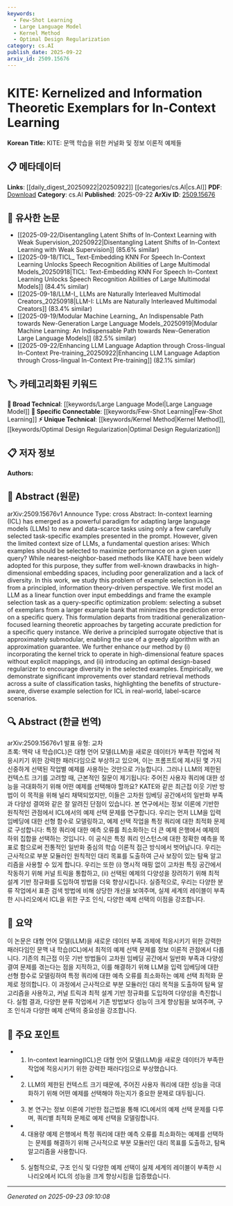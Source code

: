 ```yaml
---
keywords:
  - Few-Shot Learning
  - Large Language Model
  - Kernel Method
  - Optimal Design Regularization
category: cs.AI
publish_date: 2025-09-22
arxiv_id: 2509.15676
---
```


<!-- KEYWORD_LINKING_METADATA:
{
  "processed_timestamp": "2025-09-23T09:10:08.131950",
  "vocabulary_version": "1.0",
  "selected_keywords": [
    "Few-Shot Learning",
    "Large Language Model",
    "Kernel Method",
    "Optimal Design Regularization"
  ],
  "rejected_keywords": [],
  "similarity_scores": {
    "Few-Shot Learning": 0.8,
    "Large Language Model": 0.85,
    "Kernel Method": 0.75,
    "Optimal Design Regularization": 0.7
  },
  "extraction_method": "AI_prompt_based",
  "budget_applied": true,
  "candidates_json": {
    "candidates": [
      {
        "surface": "In-context learning",
        "canonical": "Few-Shot Learning",
        "aliases": [
          "ICL"
        ],
        "category": "specific_connectable",
        "rationale": "In-context learning is closely related to Few-Shot Learning, which is a trending concept in adapting models with limited data.",
        "novelty_score": 0.45,
        "connectivity_score": 0.88,
        "specificity_score": 0.7,
        "link_intent_score": 0.8
      },
      {
        "surface": "Large Language Models",
        "canonical": "Large Language Model",
        "aliases": [
          "LLMs"
        ],
        "category": "broad_technical",
        "rationale": "Large Language Models are central to the study and connect well with other concepts in the field.",
        "novelty_score": 0.3,
        "connectivity_score": 0.9,
        "specificity_score": 0.65,
        "link_intent_score": 0.85
      },
      {
        "surface": "Kernel trick",
        "canonical": "Kernel Method",
        "aliases": [
          "Kernelization"
        ],
        "category": "unique_technical",
        "rationale": "The kernel trick is a unique method used in the paper to handle high-dimensional spaces, offering a novel approach.",
        "novelty_score": 0.7,
        "connectivity_score": 0.6,
        "specificity_score": 0.8,
        "link_intent_score": 0.75
      },
      {
        "surface": "Optimal design-based regularizer",
        "canonical": "Optimal Design Regularization",
        "aliases": [
          "Design-based regularization"
        ],
        "category": "unique_technical",
        "rationale": "This concept introduces a novel regularization technique to enhance diversity in example selection.",
        "novelty_score": 0.68,
        "connectivity_score": 0.55,
        "specificity_score": 0.78,
        "link_intent_score": 0.7
      }
    ],
    "ban_list_suggestions": [
      "example selection",
      "query-specific optimization",
      "prediction error"
    ]
  },
  "decisions": [
    {
      "candidate_surface": "In-context learning",
      "resolved_canonical": "Few-Shot Learning",
      "decision": "linked",
      "scores": {
        "novelty": 0.45,
        "connectivity": 0.88,
        "specificity": 0.7,
        "link_intent": 0.8
      }
    },
    {
      "candidate_surface": "Large Language Models",
      "resolved_canonical": "Large Language Model",
      "decision": "linked",
      "scores": {
        "novelty": 0.3,
        "connectivity": 0.9,
        "specificity": 0.65,
        "link_intent": 0.85
      }
    },
    {
      "candidate_surface": "Kernel trick",
      "resolved_canonical": "Kernel Method",
      "decision": "linked",
      "scores": {
        "novelty": 0.7,
        "connectivity": 0.6,
        "specificity": 0.8,
        "link_intent": 0.75
      }
    },
    {
      "candidate_surface": "Optimal design-based regularizer",
      "resolved_canonical": "Optimal Design Regularization",
      "decision": "linked",
      "scores": {
        "novelty": 0.68,
        "connectivity": 0.55,
        "specificity": 0.78,
        "link_intent": 0.7
      }
    }
  ]
}
-->

# KITE: Kernelized and Information Theoretic Exemplars for In-Context Learning

**Korean Title:** KITE: 문맥 학습을 위한 커널화 및 정보 이론적 예제들

## 📋 메타데이터

**Links**: [[daily_digest_20250922|20250922]] [[categories/cs.AI|cs.AI]]
**PDF**: [Download](https://arxiv.org/pdf/2509.15676.pdf)
**Category**: cs.AI
**Published**: 2025-09-22
**ArXiv ID**: [2509.15676](https://arxiv.org/abs/2509.15676)

## 🔗 유사한 논문
- [[2025-09-22/Disentangling Latent Shifts of In-Context Learning with Weak Supervision_20250922|Disentangling Latent Shifts of In-Context Learning with Weak Supervision]] (85.6% similar)
- [[2025-09-18/TICL_ Text-Embedding KNN For Speech In-Context Learning Unlocks Speech Recognition Abilities of Large Multimodal Models_20250918|TICL: Text-Embedding KNN For Speech In-Context Learning Unlocks Speech Recognition Abilities of Large Multimodal Models]] (84.4% similar)
- [[2025-09-18/LLM-I_ LLMs are Naturally Interleaved Multimodal Creators_20250918|LLM-I: LLMs are Naturally Interleaved Multimodal Creators]] (83.4% similar)
- [[2025-09-19/Modular Machine Learning_ An Indispensable Path towards New-Generation Large Language Models_20250919|Modular Machine Learning: An Indispensable Path towards New-Generation Large Language Models]] (82.5% similar)
- [[2025-09-22/Enhancing LLM Language Adaption through Cross-lingual In-Context Pre-training_20250922|Enhancing LLM Language Adaption through Cross-lingual In-Context Pre-training]] (82.1% similar)

## 🏷️ 카테고리화된 키워드
**🧠 Broad Technical**: [[keywords/Large Language Model|Large Language Model]]
**🔗 Specific Connectable**: [[keywords/Few-Shot Learning|Few-Shot Learning]]
**⚡ Unique Technical**: [[keywords/Kernel Method|Kernel Method]], [[keywords/Optimal Design Regularization|Optimal Design Regularization]]

## 📋 저자 정보

**Authors:** 

## 📄 Abstract (원문)

arXiv:2509.15676v1 Announce Type: cross 
Abstract: In-context learning (ICL) has emerged as a powerful paradigm for adapting large language models (LLMs) to new and data-scarce tasks using only a few carefully selected task-specific examples presented in the prompt. However, given the limited context size of LLMs, a fundamental question arises: Which examples should be selected to maximize performance on a given user query? While nearest-neighbor-based methods like KATE have been widely adopted for this purpose, they suffer from well-known drawbacks in high-dimensional embedding spaces, including poor generalization and a lack of diversity. In this work, we study this problem of example selection in ICL from a principled, information theory-driven perspective. We first model an LLM as a linear function over input embeddings and frame the example selection task as a query-specific optimization problem: selecting a subset of exemplars from a larger example bank that minimizes the prediction error on a specific query. This formulation departs from traditional generalization-focused learning theoretic approaches by targeting accurate prediction for a specific query instance. We derive a principled surrogate objective that is approximately submodular, enabling the use of a greedy algorithm with an approximation guarantee. We further enhance our method by (i) incorporating the kernel trick to operate in high-dimensional feature spaces without explicit mappings, and (ii) introducing an optimal design-based regularizer to encourage diversity in the selected examples. Empirically, we demonstrate significant improvements over standard retrieval methods across a suite of classification tasks, highlighting the benefits of structure-aware, diverse example selection for ICL in real-world, label-scarce scenarios.

## 🔍 Abstract (한글 번역)

arXiv:2509.15676v1 발표 유형: 교차  
초록: 맥락 내 학습(ICL)은 대형 언어 모델(LLM)을 새로운 데이터가 부족한 작업에 적응시키기 위한 강력한 패러다임으로 부상하고 있으며, 이는 프롬프트에 제시된 몇 가지 신중하게 선택된 작업별 예제를 사용하는 것만으로 가능합니다. 그러나 LLM의 제한된 컨텍스트 크기를 고려할 때, 근본적인 질문이 제기됩니다: 주어진 사용자 쿼리에 대한 성능을 극대화하기 위해 어떤 예제를 선택해야 할까요? KATE와 같은 최근접 이웃 기반 방법이 이 목적을 위해 널리 채택되었지만, 이들은 고차원 임베딩 공간에서의 일반화 부족과 다양성 결여와 같은 잘 알려진 단점이 있습니다. 본 연구에서는 정보 이론에 기반한 원칙적인 관점에서 ICL에서의 예제 선택 문제를 연구합니다. 우리는 먼저 LLM을 입력 임베딩에 대한 선형 함수로 모델링하고, 예제 선택 작업을 특정 쿼리에 대한 최적화 문제로 구성합니다: 특정 쿼리에 대한 예측 오류를 최소화하는 더 큰 예제 은행에서 예제의 하위 집합을 선택하는 것입니다. 이 공식은 특정 쿼리 인스턴스에 대한 정확한 예측을 목표로 함으로써 전통적인 일반화 중심의 학습 이론적 접근 방식에서 벗어납니다. 우리는 근사적으로 부분 모듈러인 원칙적인 대리 목표를 도출하여 근사 보장이 있는 탐욕 알고리즘을 사용할 수 있게 합니다. 우리는 또한 (i) 명시적 매핑 없이 고차원 특징 공간에서 작동하기 위해 커널 트릭을 통합하고, (ii) 선택된 예제의 다양성을 장려하기 위해 최적 설계 기반 정규화를 도입하여 방법을 더욱 향상시킵니다. 실증적으로, 우리는 다양한 분류 작업에서 표준 검색 방법에 비해 상당한 개선을 보여주며, 실제 세계의 레이블이 부족한 시나리오에서 ICL을 위한 구조 인식, 다양한 예제 선택의 이점을 강조합니다.

## 📝 요약

이 논문은 대형 언어 모델(LLM)을 새로운 데이터 부족 과제에 적응시키기 위한 강력한 패러다임인 문맥 내 학습(ICL)에서 최적의 예제 선택 문제를 정보 이론적 관점에서 다룹니다. 기존의 최근접 이웃 기반 방법들이 고차원 임베딩 공간에서 일반화 부족과 다양성 결여 문제를 겪는다는 점을 지적하고, 이를 해결하기 위해 LLM을 입력 임베딩에 대한 선형 함수로 모델링하여 특정 쿼리에 대한 예측 오류를 최소화하는 예제 선택 최적화 문제로 정의합니다. 이 과정에서 근사적으로 부분 모듈러인 대리 목적을 도출하여 탐욕 알고리즘을 사용하고, 커널 트릭과 최적 설계 기반 정규화를 도입하여 다양성을 촉진합니다. 실험 결과, 다양한 분류 작업에서 기존 방법보다 성능이 크게 향상됨을 보여주며, 구조 인식과 다양한 예제 선택의 중요성을 강조합니다.

## 🎯 주요 포인트

- 1. In-context learning(ICL)은 대형 언어 모델(LLM)을 새로운 데이터가 부족한 작업에 적응시키기 위한 강력한 패러다임으로 부상했습니다.
- 2. LLM의 제한된 컨텍스트 크기 때문에, 주어진 사용자 쿼리에 대한 성능을 극대화하기 위해 어떤 예제를 선택해야 하는지가 중요한 문제로 대두됩니다.
- 3. 본 연구는 정보 이론에 기반한 접근법을 통해 ICL에서의 예제 선택 문제를 다루며, 쿼리별 최적화 문제로 예제 선택을 모델링합니다.
- 4. 대용량 예제 은행에서 특정 쿼리에 대한 예측 오류를 최소화하는 예제를 선택하는 문제를 해결하기 위해 근사적으로 부분 모듈러인 대리 목표를 도출하고, 탐욕 알고리즘을 사용합니다.
- 5. 실험적으로, 구조 인식 및 다양한 예제 선택이 실제 세계의 레이블이 부족한 시나리오에서 ICL의 성능을 크게 향상시킴을 입증했습니다.


---

*Generated on 2025-09-23 09:10:08*